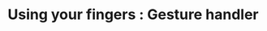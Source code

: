 # Using your fingers : Gesture handler 

[Git branch]:(https://github.com/codiku/react-native-animations/tree/003-EN-gesture-handler)